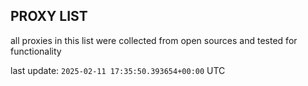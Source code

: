 ## PROXY LIST

all proxies in this list were collected from open sources and tested for functionality

last update: `2025-02-11 17:35:50.393654+00:00` UTC